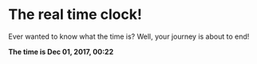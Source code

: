# The real time clock!

Ever wanted to know what the time is? Well, your journey is about to end!

**The time is Dec 01, 2017, 00:22**